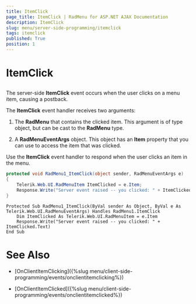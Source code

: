 ```yaml
---
title: ItemClick
page_title: ItemClick | RadMenu for ASP.NET AJAX Documentation
description: ItemClick
slug: menu/server-side-programming/itemclick
tags: itemclick
published: True
position: 1
---
```


# ItemClick


## 

The server-side **ItemClick** event occurs when the user clicks on a menu item, causing a postback.

The **ItemClick** event handler receives two arguments:

1. The **RadMenu** that contains the clicked item. This argument is of type object, but can be cast to the **RadMenu** type.

1. A **RadMenuEventArgs** object. This object has an **Item** property that you can use to access the item that was clicked.

Use the **ItemClick** event handler to respond when the user clicks an item in the menu.


````C#
protected void RadMenu1_ItemClick(object sender, RadMenuEventArgs e)
{ 
    Telerik.Web.UI.RadMenuItem ItemClicked = e.Item; 
    Response.Write("Server event raised -- you clicked: " + ItemClicked.Text); 
}
````
````VB.NET
Protected Sub RadMenu1_ItemClick(ByVal sender As Object, ByVal e As Telerik.Web.UI.RadMenuEventArgs) Handles RadMenu1.ItemClick
    Dim ItemClicked As Telerik.Web.UI.RadMenuItem = e.Item
    Response.Write("Server event raised -- you clicked: " + ItemClicked.Text)
End Sub
````


# See Also

 * [OnClientItemClicking]({%slug menu/client-side-programming/events/onclientitemclicking%})

 * [OnClientItemClicked]({%slug menu/client-side-programming/events/onclientitemclicked%})

